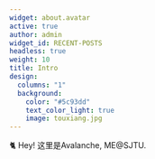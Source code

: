 ```yaml
---
widget: about.avatar
active: true
author: admin
widget_id: RECENT-POSTS
headless: true
weight: 10
title: Intro
design:
  columns: "1"
  background:
    color: "#5c93dd"
    text_color_light: true
    image: touxiang.jpg
---
```

🐈 Hey! 这里是Avalanche, ME@SJTU.